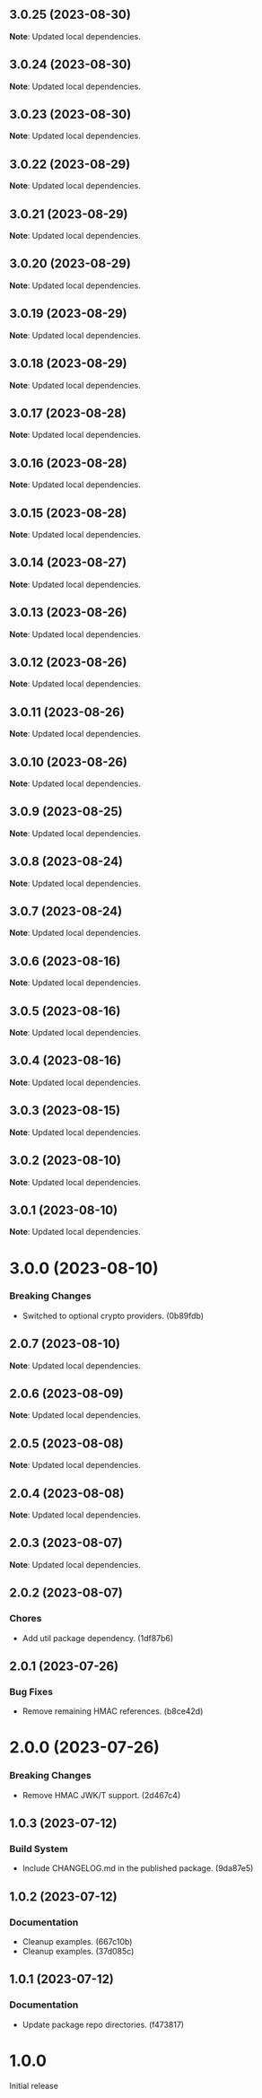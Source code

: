 ## 3.0.25 (2023-08-30)

**Note**: Updated local dependencies.

## 3.0.24 (2023-08-30)

**Note**: Updated local dependencies.

## 3.0.23 (2023-08-30)

**Note**: Updated local dependencies.

## 3.0.22 (2023-08-29)

**Note**: Updated local dependencies.

## 3.0.21 (2023-08-29)

**Note**: Updated local dependencies.

## 3.0.20 (2023-08-29)

**Note**: Updated local dependencies.

## 3.0.19 (2023-08-29)

**Note**: Updated local dependencies.

## 3.0.18 (2023-08-29)

**Note**: Updated local dependencies.

## 3.0.17 (2023-08-28)

**Note**: Updated local dependencies.

## 3.0.16 (2023-08-28)

**Note**: Updated local dependencies.

## 3.0.15 (2023-08-28)

**Note**: Updated local dependencies.

## 3.0.14 (2023-08-27)

**Note**: Updated local dependencies.

## 3.0.13 (2023-08-26)

**Note**: Updated local dependencies.

## 3.0.12 (2023-08-26)

**Note**: Updated local dependencies.

## 3.0.11 (2023-08-26)

**Note**: Updated local dependencies.

## 3.0.10 (2023-08-26)

**Note**: Updated local dependencies.

## 3.0.9 (2023-08-25)

**Note**: Updated local dependencies.

## 3.0.8 (2023-08-24)

**Note**: Updated local dependencies.

## 3.0.7 (2023-08-24)

**Note**: Updated local dependencies.

## 3.0.6 (2023-08-16)

**Note**: Updated local dependencies.

## 3.0.5 (2023-08-16)

**Note**: Updated local dependencies.

## 3.0.4 (2023-08-16)

**Note**: Updated local dependencies.

## 3.0.3 (2023-08-15)

**Note**: Updated local dependencies.

## 3.0.2 (2023-08-10)

**Note**: Updated local dependencies.

## 3.0.1 (2023-08-10)

**Note**: Updated local dependencies.

# 3.0.0 (2023-08-10)

### Breaking Changes

- Switched to optional crypto providers. (0b89fdb)

## 2.0.7 (2023-08-10)

**Note**: Updated local dependencies.

## 2.0.6 (2023-08-09)

**Note**: Updated local dependencies.

## 2.0.5 (2023-08-08)

**Note**: Updated local dependencies.

## 2.0.4 (2023-08-08)

**Note**: Updated local dependencies.

## 2.0.3 (2023-08-07)

**Note**: Updated local dependencies.

## 2.0.2 (2023-08-07)

### Chores

- Add util package dependency. (1df87b6)

## 2.0.1 (2023-07-26)

### Bug Fixes

- Remove remaining HMAC references. (b8ce42d)

# 2.0.0 (2023-07-26)

### Breaking Changes

- Remove HMAC JWK/T support. (2d467c4)

## 1.0.3 (2023-07-12)

### Build System

- Include CHANGELOG.md in the published package. (9da87e5)

## 1.0.2 (2023-07-12)

### Documentation

- Cleanup examples. (667c10b)
- Cleanup examples. (37d085c)

## 1.0.1 (2023-07-12)

### Documentation

- Update package repo directories. (f473817)

# 1.0.0

Initial release
